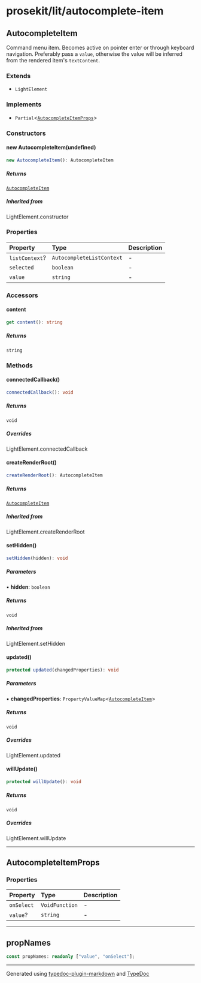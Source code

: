 # prosekit/lit/autocomplete-item

<a id="autocompleteitem" name="autocompleteitem"></a>

## AutocompleteItem

Command menu item. Becomes active on pointer enter or through keyboard
navigation. Preferably pass a `value`, otherwise the value will be inferred
from the rendered item's `textContent`.

### Extends

- `LightElement`

### Implements

- `Partial`\<[`AutocompleteItemProps`](autocomplete-item.md#autocompleteitemprops)\>

### Constructors

<a id="constructors" name="constructors"></a>

#### new AutocompleteItem(undefined)

```ts
new AutocompleteItem(): AutocompleteItem
```

##### Returns

[`AutocompleteItem`](autocomplete-item.md#autocompleteitem)

##### Inherited from

LightElement.constructor

### Properties

| Property | Type | Description |
| :------ | :------ | :------ |
| `listContext`? | `AutocompleteListContext` | - |
| `selected` | `boolean` | - |
| `value` | `string` | - |

### Accessors

<a id="content" name="content"></a>

#### content

```ts
get content(): string
```

##### Returns

`string`

### Methods

<a id="connectedcallback" name="connectedcallback"></a>

#### connectedCallback()

```ts
connectedCallback(): void
```

##### Returns

`void`

##### Overrides

LightElement.connectedCallback

<a id="createrenderroot" name="createrenderroot"></a>

#### createRenderRoot()

```ts
createRenderRoot(): AutocompleteItem
```

##### Returns

[`AutocompleteItem`](autocomplete-item.md#autocompleteitem)

##### Inherited from

LightElement.createRenderRoot

<a id="sethidden" name="sethidden"></a>

#### setHidden()

```ts
setHidden(hidden): void
```

##### Parameters

▪ **hidden**: `boolean`

##### Returns

`void`

##### Inherited from

LightElement.setHidden

<a id="updated" name="updated"></a>

#### updated()

```ts
protected updated(changedProperties): void
```

##### Parameters

▪ **changedProperties**: `PropertyValueMap`\<[`AutocompleteItem`](autocomplete-item.md#autocompleteitem)\>

##### Returns

`void`

##### Overrides

LightElement.updated

<a id="willupdate" name="willupdate"></a>

#### willUpdate()

```ts
protected willUpdate(): void
```

##### Returns

`void`

##### Overrides

LightElement.willUpdate

***

<a id="autocompleteitemprops" name="autocompleteitemprops"></a>

## AutocompleteItemProps

### Properties

| Property | Type | Description |
| :------ | :------ | :------ |
| `onSelect` | `VoidFunction` | - |
| `value`? | `string` | - |

***

<a id="propnames" name="propnames"></a>

## propNames

```ts
const propNames: readonly ["value", "onSelect"];
```

***

Generated using [typedoc-plugin-markdown](https://www.npmjs.com/package/typedoc-plugin-markdown) and [TypeDoc](https://typedoc.org/)
